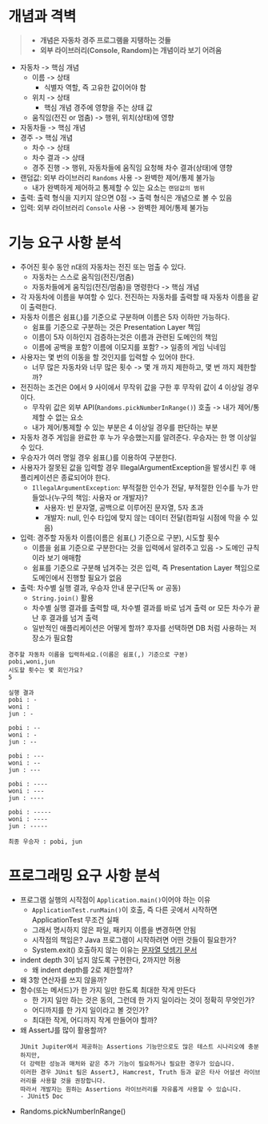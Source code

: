 # 개념과 격벽
> - **개념은 자동차 경주 프로그램을 지탱하는 것들**
> - **외부 라이브러리(Console, Random)는 개념이라 보기 어려움**
- 자동차 -> 핵심 개념
  - 이름 -> 상태
    - 식별자 역할, 즉 고유한 값이어야 함
  - 위치 -> 상태
    - 핵심 개념 경주에 영향을 주는 상태 값
  - 움직임(전진 or 멈춤) -> 행위, 위치(상태)에 영향
- 자동차들 -> 핵심 개념
- 경주 -> 핵심 개념
  - 차수 -> 상태
  - 차수 결과 -> 상태
  - 경주 진행 -> 행위, 자동차들에 움직임 요청해 차수 결과(상태)에 영향
- 랜덤값: 외부 라이브러리 `Randoms` 사용 -> 완벽한 제어/통제 불가능
  - 내가 완벽하게 제어하고 통제할 수 있는 요소는 `랜덤값의 범위`
- 출력: 출력 형식을 지키지 않으면 0점 -> 출력 형식은 개념으로 볼 수 있음
- 입력: 외부 라이브러리 `Console` 사용 -> 완벽한 제어/통제 불가능

# 기능 요구 사항 분석
- 주어진 횟수 동안 n대의 자동차는 전진 또는 멈출 수 있다.
  - 자동차는 스스로 움직임(전진/멈춤)
  - 자동차들에게 움직임(전진/멈춤)을 명령한다 -> 핵심 개념
- 각 자동차에 이름을 부여할 수 있다. 전진하는 자동차를 출력할 때 자동차 이름을 같이 출력한다.
- 자동차 이름은 쉼표(,)를 기준으로 구분하며 이름은 5자 이하만 가능하다.
  - 쉼표를 기준으로 구분하는 것은 Presentation Layer 책임
  - 이름이 5자 이하인지 검증하는것은 이름과 관련된 도메인의 책임
  - 이름에 공백을 포함? 이름에 이모지를 포함? -> 일종의 게임 닉네임
- 사용자는 몇 번의 이동을 할 것인지를 입력할 수 있어야 한다.
  - 너무 많은 자동차와 너무 많은 횟수 -> 몇 개 까지 제한하고, 몇 번 까지 제한할까? 
- 전진하는 조건은 0에서 9 사이에서 무작위 값을 구한 후 무작위 값이 4 이상일 경우이다.
  - 무작위 값은 외부 API(`Randoms.pickNumberInRange()`) 호출 -> 내가 제어/통제할 수 없는 요소
  - 내가 제어/통제할 수 있는 부분은 4 이상일 경우를 판단하는 부분
- 자동차 경주 게임을 완료한 후 누가 우승했는지를 알려준다. 우승자는 한 명 이상일 수 있다.
- 우승자가 여러 명일 경우 쉼표(,)를 이용하여 구분한다.
- 사용자가 잘못된 값을 입력할 경우 IllegalArgumentException을 발생시킨 후 애플리케이션은 종료되어야 한다.
  - `IllegalArgumentException`: 부적절한 인수가 전달, 부적절한 인수를 누가 만들었나(누구의 책임: 사용자 or 개발자)?
    - 사용자: 빈 문자열, 공백으로 이루어진 문자열, 5자 초과
    - 개발자: null, 인수 타입에 맞지 않는 데이터 전달(컴파일 시점에 막을 수 있음) 
- 입력: 경주할 자동차 이름(이름은 쉼표(,) 기준으로 구분), 시도할 횟수
  - 이름을 쉼표 기준으로 구분한다는 것을 입력에서 알려주고 있음 -> 도메인 규칙이라 보기 애매함
  - 쉼표를 기준으로 구분해 넘겨주는 것은 입력, 즉 Presentation Layer 책임으로 도메인에서 진행할 필요가 없음
- 출력: 차수별 실행 결과, 우승자 안내 문구(단독 or 공동)
    - `String.join()` 활용
    - 차수별 실행 결과를 출력할 때, 차수별 결과를 바로 넘겨 출력 or 모든 차수가 끝난 후 결과를 넘겨 출력
    - 일반적인 애플리케이션은 어떻게 할까? 후자를 선택하면 DB 처럼 사용하는 저장소가 필요함
```text
경주할 자동차 이름을 입력하세요.(이름은 쉼표(,) 기준으로 구분)
pobi,woni,jun
시도할 횟수는 몇 회인가요?
5

실행 결과
pobi : -
woni : 
jun : -

pobi : --
woni : -
jun : --

pobi : ---
woni : --
jun : ---

pobi : ----
woni : ---
jun : ----

pobi : -----
woni : ----
jun : -----

최종 우승자 : pobi, jun
```

# 프로그래밍 요구 사항 분석
- 프로그램 실행의 시작점이 `Application.main()`이어야 하는 이유
  - `ApplicationTest.runMain()`이 호출, 즉 다른 곳에서 시작하면 ApplicationTest 무조건 실패
  - 그래서 명시하지 않은 파일, 패키지 이름을 변경하면 안됨
  - 시작점의 책임은? Java 프로그램이 시작하려면 어떤 것들이 필요한가?
  - System.exit() 호출하지 않는 이유는 [문자열 덧셈기 문서](https://github.com/ykmxxi/java-calculator-7/blob/ykmxxi/docs/concept_bulkhead.md)
- indent depth 3이 넘지 않도록 구현한다, 2까지만 허용
  - 왜 indent depth를 2로 제한할까?
- 왜 3항 연산자를 쓰지 않을까?
- 함수(또는 메서드)가 한 가지 일만 한도록 최대한 작게 만든다
  - 한 가지 일만 하는 것은 동의, 그런데 한 가지 일이라는 것이 정확히 무엇인가?
  - 어디까지를 한 가지 일이라고 볼 것인가?
  - 최대한 작게, 어디까지 작게 만들어야 할까?
- 왜 AssertJ를 많이 활용할까?
  ```text
  JUnit Jupiter에서 제공하는 Assertions 기능만으로도 많은 테스트 시나리오에 충분하지만,
  더 강력한 성능과 매처와 같은 추가 기능이 필요하거나 필요한 경우가 있습니다.
  이러한 경우 JUnit 팀은 AssertJ, Hamcrest, Truth 등과 같은 타사 어설션 라이브러리를 사용할 것을 권장합니다.
  따라서 개발자는 원하는 Assertions 라이브러리를 자유롭게 사용할 수 있습니다.
  - JUnit5 Doc
  ```
- Randoms.pickNumberInRange()
